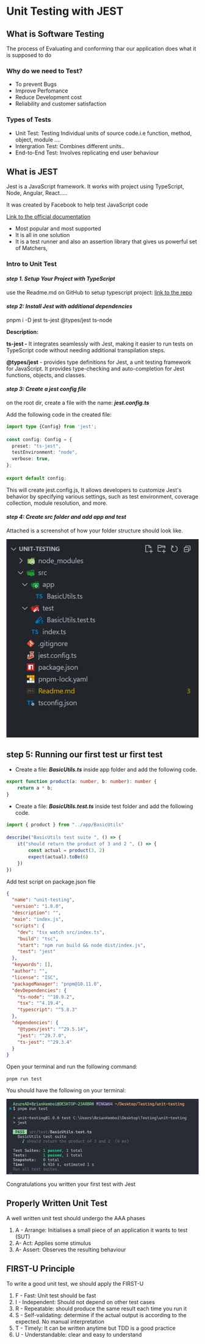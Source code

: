 # Unit Testing with JEST

## What is Software Testing

The process of Evaluating and conforming thar our application does what it is supposed to do

### Why do we need to Test?

* To prevent Bugs
* Improve Perfomance
* Reduce Development cost
* Reliability and customer satisfaction

### Types of Tests

* Unit Test: Testing Individual units of source code.i.e function, method, object, module ....
* Intergration Test: Combines different units..
* End-to-End Test:  Involves replicating end user behaviour

## What is JEST

Jest is a JavaScript framework. It works with project using TypeScript, Node, Angular, React.....

It was created by Facebook to help test JavaScript code

[Link to the official documentation](https://jestjs.io/docs/getting-started "visit the link")

* Most popular and most supported
* It is all in one solution
* It is a test runner and also an assertion library that gives us powerful set of Matchers,

### Intro to Unit Test

#### *step 1. Setup Your Project with TypeScript*

use the Readme.md on GitHub to setup typescript project: [link to the repo](https://github.com/Teach2Give-Training-Resources/Setup-TypeScript-with-tsx "click on the link")

#### *step 2: Install Jest with additional dependencies*

pnpm i -D jest ts-jest @types/jest ts-node

**Description:**

**ts-jest -** It integrates seamlessly with Jest, making it easier to run tests on TypeScript code without needing additional transpilation steps.

**@types/jest** - provides type definitions for Jest, a unit testing framework for JavaScript. It provides type-checking and auto-completion for Jest functions, objects, and classes.

#### *step 3: Create a jest config file*

on the root dir, create a file with the name: ***jest.config.ts***

Add the following code in the created file:

```ts
import type {Config} from 'jest';

const config: Config = {
  preset: "ts-jest",
  testEnvironment: "node",
  verbose: true,
};

export default config;
```

This will create jest.config.js, It allows developers to customize Jest's behavior by specifying various settings, such as test environment, coverage collection, module resolution, and more.

#### *step 4: Create src folder and add **app** and **test***

Attached is a screenshot of how your folder structure should look like.

![1747478427828](image/Readme/1747478427828.png)

## step 5: Running our first test ur first test

* Create a file: ***BasicUtils.ts*** inside app folder and add the following code.

```ts
export function product(a: number, b: number): number {
    return a * b;
}
```

* Create a file: ***BasicUtils.test.ts*** inside test folder and add the following code.

```ts
import { product } from "../app/BasicUtils"

describe("BasicUtils test suite ", () => {
    it("should return the product of 3 and 2 ", () => {
        const actual = product(3, 2)
        expect(actual).toBe(6)
    })
})
```

Add test script on package.json file

```json
{
  "name": "unit-testing",
  "version": "1.0.0",
  "description": "",
  "main": "index.js",
  "scripts": {
    "dev": "tsx watch src/index.ts",
    "build": "tsc",
    "start": "npm run build && node dist/index.js",
    "test": "jest"
  },
  "keywords": [],
  "author": "",
  "license": "ISC",
  "packageManager": "pnpm@10.11.0",
  "devDependencies": {
    "ts-node": "^10.9.2",
    "tsx": "^4.19.4",
    "typescript": "^5.8.3"
  },
  "dependencies": {
    "@types/jest": "^29.5.14",
    "jest": "^29.7.0",
    "ts-jest": "^29.3.4"
  }
}

```

Open your terminal and run the following command:

`pnpm run test`

You should have the following on your terminal:

![your first test result](image/Readme/1747478969480.png "your first test result")

Congratulations you written your first test with Jest

## Properly Written Unit Test

A well written unit test should undergo the AAA phases

1. A - Arrange: Initialises a small piece of an application it wants to test (SUT)
2. A- Act: Applies some stimulus
3. A- Assert: Observes the resulting behaviour

## FIRST-U Principle

To write a good unit test, we should apply the FIRST-U

1. F - Fast: Unit test should be fast
2. I - Independent: Should not depend on other test cases
3. R - Repeatable: should produce the same result each time you run it
4. S - Self-validating: determine if the actual output is according to the expected. No manual interpretation
5. T - Timely: It can be written anytime but TDD is a good practice
6. U - Understandable: clear and easy to understand
